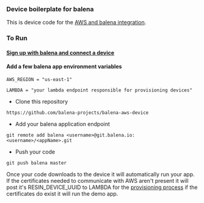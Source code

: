 ### Device boilerplate for balena

This is device code for the [AWS and balena integration](https://github.com/balena-projects/balena-aws-lambda).

### To Run

#### [Sign up with balena and connect a device](http://docs.balena.io/#/pages/installing/gettingStarted.md)

#### Add a few balena app environment variables

```
AWS_REGION = "us-east-1"
```
```
LAMBDA = "your lambda endpoint responsible for provisioning devices"
```

* Clone this repository
```
https://github.com/balena-projects/balena-aws-device
```

* Add your balena application endpoint
```
git remote add balena <username>@git.balena.io:<username>/<appName>.git
```

* Push your code
```
git push balena master
```

Once your code downloads to the device it will automatically run your app. If the certificates needed to communicate with AWS aren't present it will post it's RESIN_DEVICE_UUID to LAMBDA for the [provisioning process](https://github.com/balena-projects/balena-aws-lambda) if the certificates do exist it will run the demo app.
